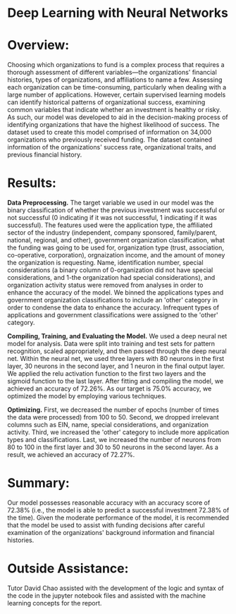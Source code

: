 # Deep Learning with Neural Networks

# Overview:
Choosing which organizations to fund is a complex process that requires a thorough assessment of different variables—the organizations' financial histories, types of organizations, and affiliations to name a few. Assessing each organization can be time-consuming, particularly when dealing with a large number of applications. However, certain supervised learning models can identify historical patterns of organizational success, examining common variables that indicate whether an investment is healthy or risky. As such, our model was developed to aid in the decision-making process of identifying organizations that have the highest likelihood of success. The dataset used to create this model comprised of information on 34,000 organizations who previously received funding. The dataset contained information of the organizations' success rate, organizational traits, and previous financial history.


# Results:
**Data Preprocessing.** The target variable we used in our model was the binary classification of whether the previous investment was successful or not successful (0 indicating if it was not successful, 1 indicating if it was successful). The features used were the application type, the affiliated sector of the industry (independent, company sponsored, family/parent, national, regional, and other), government organization classification, what the funding was going to be used for, organization type (trust, association, co-operative, corporation), orgnaization income, and the amount of money the organization is requesting. Name, identification number, special considerations (a binary column of 0-organization did not have special considerations, and 1-the organization had special considerations), and organization activity status were removed from analyses in order to enhance the accuracy of the model. We binned the applications types and government organization classifications to include an 'other' category in order to condense the data to enhance the accuracy. Infrequent types of applications and government classifications were assigned to the 'other' category.

**Compiling, Training, and Evaluating the Model.** We used a deep neural net model for analysis. Data were split into training and test sets for pattern recognition, scaled appropriately, and then passed through the deep neural net. Within the neural net, we used three layers with 80 neurons in the first layer, 30 neurons in the second layer, and 1 neuron in the final output layer. We applied the relu activation function to the first two layers and the sigmoid function to the last layer. After fitting and compiling the model, we achieved an accuracy of 72.26%. As our target is 75.0% accuracy, we optimized the model by employing various techniques. 
    
**Optimizing.** First, we decreased the number of epochs (number of times the data were processed) from 100 to 50. Second, we dropped irrelevant columns such as EIN, name, special considerations, and organization activity. Third, we increased the 'other' category to include more application types and classifications. Last, we increased the number of neurons from 80 to 100 in the first layer and 30 to 50 neurons in the second layer. As a result, we achieved an accuracy of 72.27%.



# Summary:
Our model possesses reasonable accuracy with an accuracy score of 72.38% (i.e., the model is able to predict a successful investment 72.38% of the time). Given the moderate performance of the model, it is recommended that the model be used to assist with funding decisions after careful examination of the organizations' background information and financial histories.

# Outside Assistance:
Tutor David Chao assisted with the development of the logic and syntax of the code in the jupyter notebook files and assisted with the machine learning concepts for the report.

